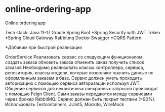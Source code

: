 # online-ordering-app
Online ordering app

Tech stack:
Java 11-17
Gradle
Spring Boot
*Spring Security with JWT Token
*Spring Cloud Gateway
Rabbitmq
Docker
Swagger
*CQRS Pattern

*Добавим при быстрой реализации

OrderService
Реализовать сервис со следующим функционалом:
создать заказа
обновить заказа
отменить заказ
получить список заказов
Необходимо реализовать классы контроллера, сервиса, репозитория, классы модели, которые позволяют хранить данные по оформленным заказам в базе.
Сервис должен уметь проходить авторизацию с помощью сервиса авторизации используя JWT.
Общение сервисов для некритичных синхронных запросов происходит с помощью Feign Client. 
Сами заказы передаются между сервисами через брокер RabbitMQ.
Сервис должен быть покрыт тестами (>90%). Использовать Testcontainers, JUnit5, Mockito, WireMock


